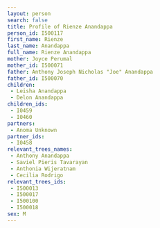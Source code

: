 ```yaml
---
layout: person
search: false
title: Profile of Rienze Anandappa
person_id: I500117
first_name: Rienze
last_name: Anandappa
full_name: Rienze Anandappa
mother: Joyce Perumal
mother_id: I500071
father: Anthony Joseph Nicholas "Joe" Anandappa
father_id: I500070
children:
 - Leisha Anandappa
 - Delon Anandappa
children_ids:
 - I0459
 - I0460
partners:
 - Anoma Unknown
partner_ids:
 - I0458
relevant_trees_names:
 - Anthony Anandappa
 - Saviel Pieris Tavarayan
 - Anthonia Wijeratnam
 - Cecilia Rodrigo
relevant_trees_ids:
 - I500013
 - I500017
 - I500100
 - I500018
sex: M
---
```


